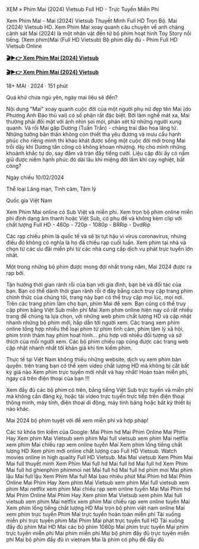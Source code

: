 XEM » Phim Mai (2024) Vietsub Full HD - Trực Tuyến Miễn Phí

Xem Phim Mai - Mai (2024) Vietsub Thuyết Minh Full HD Trọn Bộ. Mai (2024) Vietsub HD. Xem Phim Mai xoay quanh câu chuyện về anh chàng cảnh sát Mai (2024) là một nhân vật đến từ bộ phim hoạt hình Toy Story nổi tiếng. (Xem phim)Mai (Full HD Vietsub) Bộ phim đầy đủ - Phim Full HD Vietsub Online

<b><a href="https://phimmoiyyyy.blogspot.com/2024/02/xem-phim-mai-2024-vietsub-thuyet-minh.html" rel="nofollow">🎬▶👉 Xem Phim Mai (2024) Vietsub</a></b>

<b><a href="https://phimmoiyyyy.blogspot.com/2024/02/xem-phim-mai-2024-vietsub-thuyet-minh.html" rel="nofollow">🎬▶👉 Xem Phim Mai (2024) Vietsub</a></b>


18+ MAI · 2024 · 151 phút

Quá khứ chưa ngủ yên, ngày mai liệu sẽ đến?

Nội dung "Mai" xoay quanh cuộc đời của một người phụ nữ đẹp tên Mai (do Phương Anh Đào thủ vai) có số phận rất đặc biệt. Bởi làm nghề mát xa, Mai thường phải đối mặt với ánh nhìn soi mói, phán xét từ những người xung quanh. Và rồi Mai gặp Dương (Tuấn Trần) - chàng trai đào hoa lãng tử. Những tưởng bản thân không còn thiết tha yêu đương và mưu cầu hạnh phúc cho riêng mình thì khao khát được sống một cuộc đời mới trong Mai trỗi dậy khi Dương tấn công cô không khoan nhượng. Họ cho mình những khoảnh khắc tự do, say đắm và tràn đầy tiếng cười. Liệu cặp đôi ấy có nắm giữ được niềm hạnh phúc đó dài lâu khi miệng đời lắm khi cay nghiệt, bất công?

Ngày chiếu 10/02/2024

Thể loại Lãng mạn, Tình cảm, Tâm lý

Quốc gia Việt Nam

Xem Phim Mai online có Sub Việt và miễn phí. Xem trọn bộ phim online miễn phí định dạng âm thanh hoặc Việt Sub, có phụ đề và không kèm clip với chất lượng Full HD - 460p - 720p - 1080p - BRRip - DvdRip

Các rạp chiếu phim là quốc tế và sẽ bị tụt hậu vì virus coronavirus, nhưng điều đó không có nghĩa là họ đã chiếu rạp cuối tuần. Xem phim tại nhà và chọn từ các ưu đãi miễn phí từ các nhà cung cấp dịch vụ phát trực tuyến lớn nhất.

Một trong những bộ phim được mong đợi nhất trong năm, Mai 2024 được ra rạp bởi.

Tận hưởng thời gian rảnh rỗi của bạn với gia đình, bạn bè và đối tác của bạn. Bạn có thể dành thời gian rảnh rỗi ở đây bằng cách truy cập trang phim chính thức của chúng tôi, trang này bạn có thể truy cập mọi lúc, mọi nơi. Trên các trang phim làm cho bạn, phim Mai để xem. Bạn cũng có thể truy cập phim bằng Việt Sub miễn phí Mai Xem phim online hiện nay có rất nhiều trang để chúng ta lựa chọn, với những web phim chất lượng HD và cập nhật nhanh những bộ phim mới, hấp dẫn tới người xem. Các trang xem phim online tổng hợp nhiều thể loại phim từ phim tình cảm, phim tâm lý xã hội, phim trinh thám hay phim hoạt hình… phù hợp với nhiều đối tượng và sở thích của mỗi người xem. Các bộ phim chiếu rạp cũng được các trang web cập nhật nhanh nhất tới khán giả khi tìm kiếm phim.

Thực tế tại Việt Nam không thiếu những website, dịch vụ xem phim bản quyền. trên trang bạn có thể xem video chất lượng HD mà không bị cắt bất kỳ giá nào Xem phim trực tuyến mới nhất và hay nhất! Hoàn toàn miễn phí, ngay cả trên điện thoại của bạn !!!

Xem đầy đủ các bộ phim có trên, bằng tiếng Việt Sub trực tuyến và miễn phí mà không cần đăng ký, hoặc tải video trực tuyến trực tiếp trên điện thoại thông minh, máy tính, điện thoại di động, máy tính bảng hoặc bất kỳ thiết bị nào khác.

Mai 2024 bộ phim tuyệt vời để xem miễn phí và hợp pháp!

Các từ khóa tìm kiếm của Google: Mai Phim hd Mai Phim Online Mai Phim Hay Xem phim Mai Vietsub xem phim Mai full vietsub xem phim Mai netflix xem phim Mai chiếu rạp xem online tuyến Mai Xem phim lồng tiếng chất lượng HD Xem phim mới online chất lượng cao Full HD Vietsub. Watch movies online in high quality Full HD Vietsub. Mai Mai vietsub Xem Phim Mai Mai full thuyết minh Xem Phim Mai full hd Mai full hd Mai full hd Xem Phim Mai full hd ghienphim phimmoi net Mai full hd Mai full hd phim moi Mai phim lậu Mai full lậu Xem Phim Mai full Mai bao nhiêu phút Mai Phim hd Mai Phim Online Mai Phim Hay Xem phim Mai Vietsub xem phim Mai full vietsub xem phim Mai netflix xem phim Mai chiếu rạp xem online tuyến Mai Mai Phim hd Mai Phim Online Mai Phim Hay Xem phim Mai Vietsub xem phim Mai full vietsub xem phim Mai netflix xem phim Mai chiếu rạp xem online tuyến Mai Xem phim lồng tiếng chất lượng HD Mai trọn bộ phim việt nam online Mai xem phim trực tuyến Phim Mai trực tuyến hoàn toàn miễn phí Tải xuống miễn phí trực tuyến phim Mai Phim Mai phát trực tuyến full HD Tải xuống đầy đủ phim Mai HD Mai các bộ phim 1080p Mai phim trực tuyến Mai phim trực tuyến miễn phí Mai phim miễn phí Mai bộ phim đầy đủ trực tuyến miễn phí Mai bộ phim đầy đủ in vietnam Mai là phim có phụ đề đầy đủ
